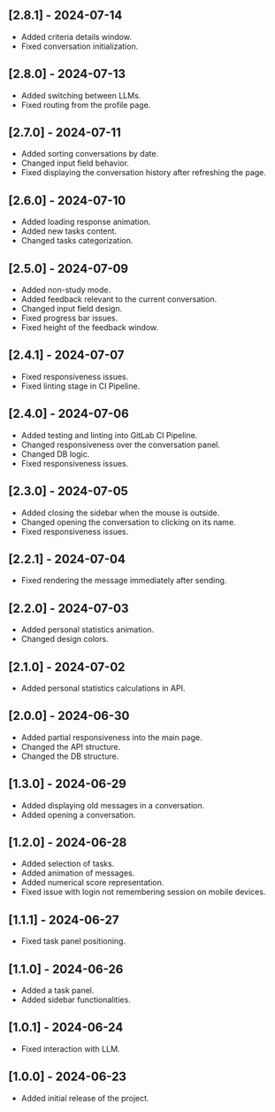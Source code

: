 ## [2.8.1] - 2024-07-14
- Added criteria details window.
- Fixed conversation initialization.

## [2.8.0] - 2024-07-13
- Added switching between LLMs.
- Fixed routing from the profile page.

## [2.7.0] - 2024-07-11
- Added sorting conversations by date.
- Changed input field behavior.
- Fixed displaying the conversation history after refreshing the page.

## [2.6.0] - 2024-07-10
- Added loading response animation.
- Added new tasks content.
- Changed tasks categorization.

## [2.5.0] - 2024-07-09
- Added non-study mode.
- Added feedback relevant to the current conversation.
- Changed input field design.
- Fixed progress bar issues.
- Fixed height of the feedback window.

## [2.4.1] - 2024-07-07
- Fixed responsiveness issues.
- Fixed linting stage in CI Pipeline.

## [2.4.0] - 2024-07-06
- Added testing and linting into GitLab CI Pipeline.
- Changed responsiveness over the conversation panel.
- Changed DB logic.
- Fixed responsiveness issues.

## [2.3.0] - 2024-07-05
- Added closing the sidebar when the mouse is outside.
- Changed opening the conversation to clicking on its name.
- Fixed responsiveness issues.

## [2.2.1] - 2024-07-04
- Fixed rendering the message immediately after sending.

## [2.2.0] - 2024-07-03
- Added personal statistics animation.
- Changed design colors.

## [2.1.0] - 2024-07-02
- Added personal statistics calculations in API.

## [2.0.0] - 2024-06-30
- Added partial responsiveness into the main page.
- Changed the API structure.
- Changed the DB structure.

## [1.3.0] - 2024-06-29
- Added displaying old messages in a conversation.
- Added opening a conversation.

## [1.2.0] - 2024-06-28
- Added selection of tasks.
- Added animation of messages.
- Added numerical score representation.
- Fixed issue with login not remembering session on mobile devices.

## [1.1.1] - 2024-06-27
- Fixed task panel positioning.

## [1.1.0] - 2024-06-26
- Added a task panel.
- Added sidebar functionalities.

## [1.0.1] - 2024-06-24
- Fixed interaction with LLM.

## [1.0.0] - 2024-06-23
- Added initial release of the project.
